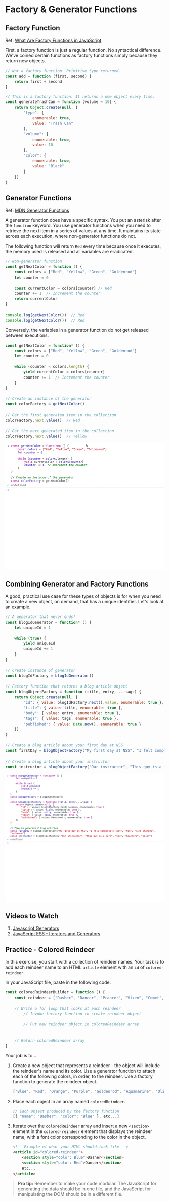 # Factory & Generator Functions

## Factory Function

Ref: [What Are Factory Functions in JavaScript](https://www.sitepoint.com/factory-functions-javascript/)

First, a factory function is just a regular function. No syntactical difference. We've coined certain functions as factory functions simply because they return new objects.

```js
// Not a factory function. Primitive type returned.
const add = function (first, second) {
    return first + second
}
```

```js
// This is a factory function. It returns a new object every time.
const generateTrashCan = function (volume = 10) {
    return Object.create(null, {
        "type": {
            enumerable: true,
            value: "Trash Can"
        },
        "volume": {
            enumerable: true,
            value: 10
        },
        "color": {
            enumerable: true,
            value: "Black"
        }
    })
}
```

## Generator Functions

Ref: [MDN Generator Functions](https://developer.mozilla.org/en-US/docs/Web/JavaScript/Reference/Global_Objects/Generator)

A generator function does have a specific syntax. You put an asterisk after the `function` keyword. You use generator functions when you need to retrieve the next item in a series of values at any time. It maintains its state across each execution, where non-generator functions do not.

The following function will return `Red` every time because once it executes, the memory used is released and all variables are eradicated.

```js
// Non-generator function
const getNextColor = function () {
    const colors = ["Red", "Yellow", "Green", "Goldenrod"]
    let counter = 0

    const currentColor = colors[counter] // Red
    counter += 1  // Increment the counter
    return currentColor
}

console.log(getNextColor())  // Red
console.log(getNextColor())  // Red
```

Conversely, the variables in a generator function do not get released between executions.

```js
const getNextColor = function* () {
    const colors = ["Red", "Yellow", "Green", "Goldenrod"]
    let counter = 0

    while (counter < colors.length) {
        yield currentColor = colors[counter]
        counter += 1  // Increment the counter
    }
}

// Create an instance of the generator
const colorFactory = getNextColor()

// Get the first generated item in the collection
colorFactory.next.value()  // Red

// Get the next generated item in the collection
colorFactory.next.value()  // Yellow
```

![generator function](./images/3eMQtdSEY2.gif)

## Combining Generator and Factory Functions

A good, practical use case for these types of objects is for when you need to create a new object, on demand, that has a unique identifier. Let's look at an example.

```js
// A generator that never ends!
const blogIdGenerator = function* () {
    let uniqueId = 1

    while (true) {
        yield uniqueId
        uniqueId += 1
    }
}

// Create instance of generator
const blogIdFactory = blogIdGenerator()

// Factory function that returns a blog article object
const blogObjectFactory = function (title, entry, ...tags) {
    return Object.create(null, {
        "id": { value: blogIdFactory.next().value, enumerable: true },
        "title": { value: title, enumerable: true },
        "body": { value: entry, enumerable: true },
        "tags": { value: tags, enumerable: true },
        "published": { value: Date.now(), enumerable: true }
    })
}

// Create a blog article about your first day at NSS
const firstDay = blogObjectFactory("My first day at NSS", "I felt completely lost", "nss", "life changes", "software")

// Create a blog article about your instructor
const instructor = blogObjectFactory("Our instructor", "This guy is a jerk", "nss", "teachers", "loser")
```

![generator function](./images/v1Q5xBQtuI.gif)

## Videos to Watch

1. [Javascript Generators](https://www.youtube.com/watch?v=QO07THdLWQo)
1. [JavaScript ES6 - Iterators and Generators](https://www.youtube.com/watch?v=lbBZXw2hKH4)

## Practice - Colored Reindeer

In this exercise, you start with a collection of reindeer names. Your task is to add each reindeer name to an HTML `article` element with an `id` of `colored-reindeer`.

In your JavaScript file, paste in the following code.

```js
const coloredReindeerBuilder = function () {
    const reindeer = ["Dasher", "Dancer", "Prancer", "Vixen", "Comet", "Cupid", "Donner", "Blitzen"]

    // Write a for loop that looks at each reindeer
        // Invoke factory function to create reindeer object

        // Put new reindeer object in coloredReindeer array


    // Return coloredReindeer array
}
```

Your job is to...

1. Create a new object that represents a reindeer - the object will include the reindeer's name and its color. Use a generator function to attach each of the following colors, in order, to the reindeer. Use a factory function to generate the reindeer object.

    ```js
    ["Blue", "Red", "Orange", "Purple", "Goldenrod", "Aquamarine", "Olive", "Azure", "Fuchsia", "Chocolate", "Salmon", "Amaranth"]
    ```
1. Place each object in an array named `coloredReindeer`.

    ```js
    // Each object produced by the factory function
    [{ "name": "Dasher", "color": "Blue" }, etc...]
    ```
1. Iterate over the `coloredReindeer` array and insert a new `<section>` element in the `colored-reindeer` element that displays the reindeer name, with a font color corresponding to the color in the object.

    ```html
    <!-- Example of what your HTML should look like -->
    <article id="colored-reindeer">
        <section style="color: Blue">Dasher</section>
        <section style="color: Red">Dancer</section>
        etc...
    </article>
    ```

> **Pro tip:** Remember to make your code modular. The JavaScript for generating the data should be in one file, and the JavaScript for manipulating the DOM should be in a different file.
